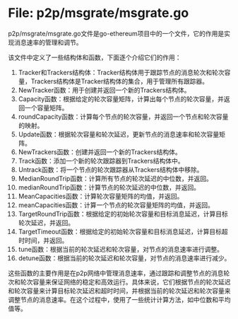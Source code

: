 # File: p2p/msgrate/msgrate.go

p2p/msgrate/msgrate.go文件是go-ethereum项目中的一个文件，它的作用是实现消息速率的管理和调节。

该文件中定义了一些结构体和函数，下面逐个介绍它们的作用：

1. Tracker和Trackers结构体：Tracker结构体用于跟踪节点的消息轮次和轮次容量，Trackers结构体是Tracker结构体的集合，用于管理所有跟踪器。
2. NewTracker函数：用于创建并返回一个新的Trackers结构体。
3. Capacity函数：根据给定的轮次容量矩阵，计算出每个节点的轮次容量，并返回一个容量矩阵。
4. roundCapacity函数：计算每个节点的轮次容量，并返回一个节点和轮次容量的映射。
5. Update函数：根据轮次容量和轮次延迟，更新节点的消息速率和轮次容量矩阵。
6. NewTrackers函数：创建并返回一个新的Trackers结构体。
7. Track函数：添加一个新的轮次跟踪器到Trackers结构体中。
8. Untrack函数：将一个节点的轮次跟踪器从Trackers结构体中移除。
9. MedianRoundTrip函数：计算所有节点的轮次延迟的中位数，并返回。
10. medianRoundTrip函数：计算节点的轮次延迟的中位数，并返回。
11. MeanCapacities函数：计算轮次容量矩阵的均值，并返回。
12. meanCapacities函数：计算一个节点的轮次容量矩阵的均值，并返回。
13. TargetRoundTrip函数：根据给定的初始轮次容量和目标消息延迟，计算目标轮次延迟，并返回。
14. TargetTimeout函数：根据给定的初始轮次容量和目标消息延迟，计算目标超时时间，并返回。
15. tune函数：根据当前的轮次延迟和轮次容量，对节点的消息速率进行调整。
16. detune函数：根据当前的轮次延迟和轮次容量，对节点的消息速率进行减少。

这些函数的主要作用是在p2p网络中管理消息速率，通过跟踪和调整节点的消息轮次和轮次容量来保证网络的稳定和高效运行。具体来说，它们根据节点的轮次延迟和轮次容量来计算目标轮次延迟和超时时间，并根据当前的轮次延迟和轮次容量来调整节点的消息速率。在这个过程中，使用了一些统计计算方法，如中位数和平均值等。

